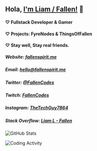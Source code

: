 ## Hola, [I'm Liam / Fallen!](https://fallenspirit.me) 👋

#### ♡ Fullstack Developer & Gamer
#### ♡ Projects: FyreNodes & ThingsOfFallen
#### ♡ Stay well, Stay real friends.

##### Website: [fallenspirit.me](https://fallenspirit.me)
##### Email: hello@fallenspirit.me
##### Twitter: [@FallenCodes](https://twitter.com/FallenCodes)
##### Twitch: [FallenCodes](https://twitch.tv/fallencodes)
##### Instagram: [TheTechGuy7864](https://instagram.com/thetechguy7864)
##### Stack Overflow: [Liam L - Fallen](https://stackoverflow.com/users/15903401/liam-l-fallen?tab=profile)

![GitHub Stats](https://github-readme-stats.vercel.app/api?username=TheFallenSpirit&count_private=true&show_icons=true&hide=issues&title_color=5c3a93&text+color=5c3a93&hide_border=true&bg_color=0d1117&locale=en&icon_color=5c3a93)

![Coding Activity](https://wakatime.com/share/@Fallen/569da933-9581-4a28-a25e-e626c50b6a6a.svg)
